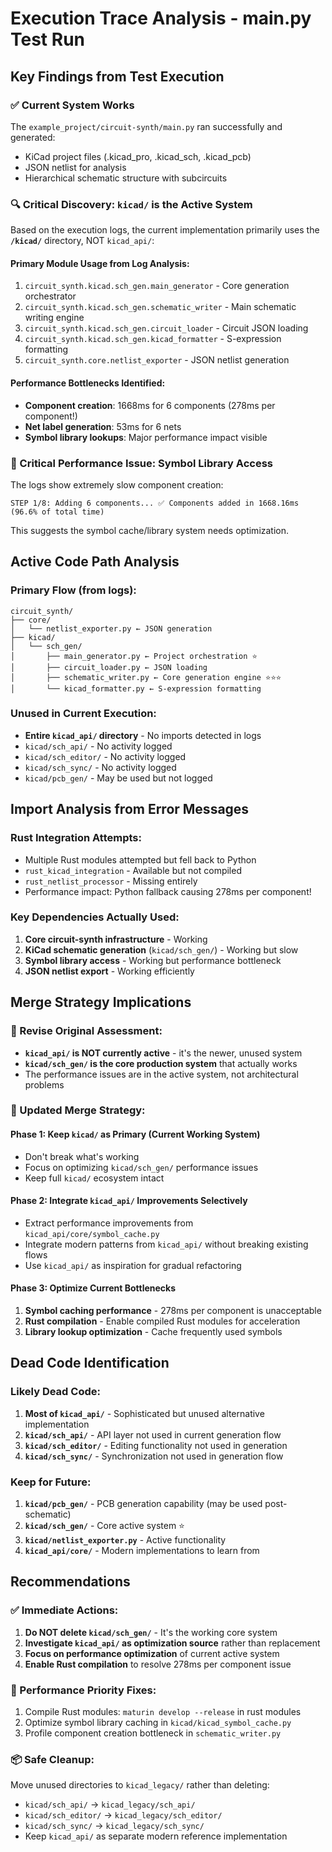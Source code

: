 # Execution Trace Analysis - main.py Test Run

## Key Findings from Test Execution

### ✅ Current System Works
The `example_project/circuit-synth/main.py` ran successfully and generated:
- KiCad project files (.kicad_pro, .kicad_sch, .kicad_pcb)
- JSON netlist for analysis
- Hierarchical schematic structure with subcircuits

### 🔍 Critical Discovery: `kicad/` is the Active System
Based on the execution logs, the current implementation primarily uses the **`/kicad/`** directory, NOT `kicad_api/`:

#### Primary Module Usage from Log Analysis:
1. `circuit_synth.kicad.sch_gen.main_generator` - Core generation orchestrator
2. `circuit_synth.kicad.sch_gen.schematic_writer` - Main schematic writing engine  
3. `circuit_synth.kicad.sch_gen.circuit_loader` - Circuit JSON loading
4. `circuit_synth.kicad.sch_gen.kicad_formatter` - S-expression formatting
5. `circuit_synth.core.netlist_exporter` - JSON netlist generation

#### Performance Bottlenecks Identified:
- **Component creation**: 1668ms for 6 components (278ms per component!)
- **Net label generation**: 53ms for 6 nets
- **Symbol library lookups**: Major performance impact visible

### 🚨 Critical Performance Issue: Symbol Library Access
The logs show extremely slow component creation:
```
STEP 1/8: Adding 6 components... ✅ Components added in 1668.16ms (96.6% of total time)
```

This suggests the symbol cache/library system needs optimization.

## Active Code Path Analysis

### Primary Flow (from logs):
```
circuit_synth/
├── core/
│   └── netlist_exporter.py ← JSON generation
├── kicad/
│   └── sch_gen/
│       ├── main_generator.py ← Project orchestration ⭐
│       ├── circuit_loader.py ← JSON loading
│       ├── schematic_writer.py ← Core generation engine ⭐⭐⭐ 
│       └── kicad_formatter.py ← S-expression formatting
```

### Unused in Current Execution:
- **Entire `kicad_api/` directory** - No imports detected in logs
- `kicad/sch_api/` - No activity logged  
- `kicad/sch_editor/` - No activity logged
- `kicad/sch_sync/` - No activity logged
- `kicad/pcb_gen/` - May be used but not logged

## Import Analysis from Error Messages

### Rust Integration Attempts:
- Multiple Rust modules attempted but fell back to Python
- `rust_kicad_integration` - Available but not compiled
- `rust_netlist_processor` - Missing entirely
- Performance impact: Python fallback causing 278ms per component!

### Key Dependencies Actually Used:
1. **Core circuit-synth infrastructure** - Working
2. **KiCad schematic generation** (`kicad/sch_gen/`) - Working but slow  
3. **Symbol library access** - Working but performance bottleneck
4. **JSON netlist export** - Working efficiently

## Merge Strategy Implications

### 🎯 Revise Original Assessment:
- **`kicad_api/` is NOT currently active** - it's the newer, unused system
- **`kicad/sch_gen/` is the core production system** that actually works
- The performance issues are in the active system, not architectural problems

### 🔄 Updated Merge Strategy:

#### Phase 1: Keep `kicad/` as Primary (Current Working System)
- Don't break what's working
- Focus on optimizing `kicad/sch_gen/` performance issues
- Keep full `kicad/` ecosystem intact

#### Phase 2: Integrate `kicad_api/` Improvements Selectively
- Extract performance improvements from `kicad_api/core/symbol_cache.py`  
- Integrate modern patterns from `kicad_api/` without breaking existing flows
- Use `kicad_api/` as inspiration for gradual refactoring

#### Phase 3: Optimize Current Bottlenecks
1. **Symbol caching performance** - 278ms per component is unacceptable
2. **Rust compilation** - Enable compiled Rust modules for acceleration
3. **Library lookup optimization** - Cache frequently used symbols

## Dead Code Identification

### Likely Dead Code:
1. **Most of `kicad_api/`** - Sophisticated but unused alternative implementation
2. **`kicad/sch_api/`** - API layer not used in current generation flow
3. **`kicad/sch_editor/`** - Editing functionality not used in generation
4. **`kicad/sch_sync/`** - Synchronization not used in generation flow

### Keep for Future:
1. **`kicad/pcb_gen/`** - PCB generation capability (may be used post-schematic)
2. **`kicad/sch_gen/`** - Core active system ⭐
3. **`kicad/netlist_exporter.py`** - Active functionality
4. **`kicad_api/core/`** - Modern implementations to learn from

## Recommendations

### ✅ Immediate Actions:
1. **Do NOT delete `kicad/sch_gen/`** - It's the working core system
2. **Investigate `kicad_api/` as optimization source** rather than replacement
3. **Focus on performance optimization** of current active system
4. **Enable Rust compilation** to resolve 278ms per component issue

### 🔧 Performance Priority Fixes:
1. Compile Rust modules: `maturin develop --release` in rust modules
2. Optimize symbol library caching in `kicad/kicad_symbol_cache.py`
3. Profile component creation bottleneck in `schematic_writer.py`

### 📦 Safe Cleanup:
Move unused directories to `kicad_legacy/` rather than deleting:
- `kicad/sch_api/` → `kicad_legacy/sch_api/`  
- `kicad/sch_editor/` → `kicad_legacy/sch_editor/`
- `kicad/sch_sync/` → `kicad_legacy/sch_sync/`
- Keep `kicad_api/` as separate modern reference implementation